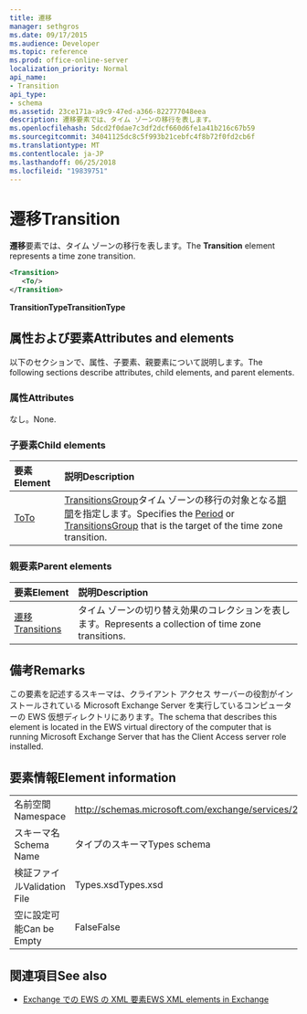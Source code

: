 ```yaml
---
title: 遷移
manager: sethgros
ms.date: 09/17/2015
ms.audience: Developer
ms.topic: reference
ms.prod: office-online-server
localization_priority: Normal
api_name:
- Transition
api_type:
- schema
ms.assetid: 23ce171a-a9c9-47ed-a366-822777048eea
description: 遷移要素では、タイム ゾーンの移行を表します。
ms.openlocfilehash: 5dcd2f0dae7c3df2dcf660d6fe1a41b216c67b59
ms.sourcegitcommit: 34041125dc8c5f993b21cebfc4f8b72f0fd2cb6f
ms.translationtype: MT
ms.contentlocale: ja-JP
ms.lasthandoff: 06/25/2018
ms.locfileid: "19839751"
---
```

# <a name="transition"></a><span data-ttu-id="d90e2-103">遷移</span><span class="sxs-lookup"><span data-stu-id="d90e2-103">Transition</span></span>

<span data-ttu-id="d90e2-104">**遷移**要素では、タイム ゾーンの移行を表します。</span><span class="sxs-lookup"><span data-stu-id="d90e2-104">The **Transition** element represents a time zone transition.</span></span> 
  
```xml
<Transition>
   <To/>
</Transition>
```

 <span data-ttu-id="d90e2-105">**TransitionType**</span><span class="sxs-lookup"><span data-stu-id="d90e2-105">**TransitionType**</span></span>
## <a name="attributes-and-elements"></a><span data-ttu-id="d90e2-106">属性および要素</span><span class="sxs-lookup"><span data-stu-id="d90e2-106">Attributes and elements</span></span>

<span data-ttu-id="d90e2-107">以下のセクションで、属性、子要素、親要素について説明します。</span><span class="sxs-lookup"><span data-stu-id="d90e2-107">The following sections describe attributes, child elements, and parent elements.</span></span>
  
### <a name="attributes"></a><span data-ttu-id="d90e2-108">属性</span><span class="sxs-lookup"><span data-stu-id="d90e2-108">Attributes</span></span>

<span data-ttu-id="d90e2-109">なし。</span><span class="sxs-lookup"><span data-stu-id="d90e2-109">None.</span></span>
  
### <a name="child-elements"></a><span data-ttu-id="d90e2-110">子要素</span><span class="sxs-lookup"><span data-stu-id="d90e2-110">Child elements</span></span>

|<span data-ttu-id="d90e2-111">**要素**</span><span class="sxs-lookup"><span data-stu-id="d90e2-111">**Element**</span></span>|<span data-ttu-id="d90e2-112">**説明**</span><span class="sxs-lookup"><span data-stu-id="d90e2-112">**Description**</span></span>|
|:-----|:-----|
|[<span data-ttu-id="d90e2-113">To</span><span class="sxs-lookup"><span data-stu-id="d90e2-113">To</span></span>](to.md) <br/> |<span data-ttu-id="d90e2-114">[TransitionsGroup](transitionsgroup.md)タイム ゾーンの移行の対象となる[期間](period.md)を指定します。</span><span class="sxs-lookup"><span data-stu-id="d90e2-114">Specifies the [Period](period.md) or [TransitionsGroup](transitionsgroup.md) that is the target of the time zone transition.</span></span>  <br/> |
   
### <a name="parent-elements"></a><span data-ttu-id="d90e2-115">親要素</span><span class="sxs-lookup"><span data-stu-id="d90e2-115">Parent elements</span></span>

|<span data-ttu-id="d90e2-116">**要素**</span><span class="sxs-lookup"><span data-stu-id="d90e2-116">**Element**</span></span>|<span data-ttu-id="d90e2-117">**説明**</span><span class="sxs-lookup"><span data-stu-id="d90e2-117">**Description**</span></span>|
|:-----|:-----|
|[<span data-ttu-id="d90e2-118">遷移</span><span class="sxs-lookup"><span data-stu-id="d90e2-118">Transitions</span></span>](transitions.md) <br/> |<span data-ttu-id="d90e2-119">タイム ゾーンの切り替え効果のコレクションを表します。</span><span class="sxs-lookup"><span data-stu-id="d90e2-119">Represents a collection of time zone transitions.</span></span>  <br/> |
   
## <a name="remarks"></a><span data-ttu-id="d90e2-120">備考</span><span class="sxs-lookup"><span data-stu-id="d90e2-120">Remarks</span></span>

<span data-ttu-id="d90e2-121">この要素を記述するスキーマは、クライアント アクセス サーバーの役割がインストールされている Microsoft Exchange Server を実行しているコンピューターの EWS 仮想ディレクトリにあります。</span><span class="sxs-lookup"><span data-stu-id="d90e2-121">The schema that describes this element is located in the EWS virtual directory of the computer that is running Microsoft Exchange Server that has the Client Access server role installed.</span></span>
  
## <a name="element-information"></a><span data-ttu-id="d90e2-122">要素情報</span><span class="sxs-lookup"><span data-stu-id="d90e2-122">Element information</span></span>

|||
|:-----|:-----|
|<span data-ttu-id="d90e2-123">名前空間</span><span class="sxs-lookup"><span data-stu-id="d90e2-123">Namespace</span></span>  <br/> |http://schemas.microsoft.com/exchange/services/2006/types  <br/> |
|<span data-ttu-id="d90e2-124">スキーマ名</span><span class="sxs-lookup"><span data-stu-id="d90e2-124">Schema Name</span></span>  <br/> |<span data-ttu-id="d90e2-125">タイプのスキーマ</span><span class="sxs-lookup"><span data-stu-id="d90e2-125">Types schema</span></span>  <br/> |
|<span data-ttu-id="d90e2-126">検証ファイル</span><span class="sxs-lookup"><span data-stu-id="d90e2-126">Validation File</span></span>  <br/> |<span data-ttu-id="d90e2-127">Types.xsd</span><span class="sxs-lookup"><span data-stu-id="d90e2-127">Types.xsd</span></span>  <br/> |
|<span data-ttu-id="d90e2-128">空に設定可能</span><span class="sxs-lookup"><span data-stu-id="d90e2-128">Can be Empty</span></span>  <br/> |<span data-ttu-id="d90e2-129">False</span><span class="sxs-lookup"><span data-stu-id="d90e2-129">False</span></span>  <br/> |
   
## <a name="see-also"></a><span data-ttu-id="d90e2-130">関連項目</span><span class="sxs-lookup"><span data-stu-id="d90e2-130">See also</span></span>



- [<span data-ttu-id="d90e2-131">Exchange での EWS の XML 要素</span><span class="sxs-lookup"><span data-stu-id="d90e2-131">EWS XML elements in Exchange</span></span>](ews-xml-elements-in-exchange.md)


